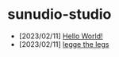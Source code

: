 # sunudio-studio
* [2023/02/11] [Hello World!](https://kywch.github.io/sunudio-studio/sunudio-hello-world-230211.gif)
* [2023/02/11] [legge the legs](https://kywch.github.io/sunudio-studio/sunudio-legge-the-legs-230211.gif)
